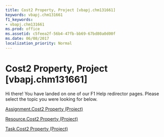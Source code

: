 ```yaml
---
title: Cost2 Property, Project [vbapj.chm131661]
keywords: vbapj.chm131661
f1_keywords:
- vbapj.chm131661
ms.prod: office
ms.assetid: c5feea2f-56b4-47fb-bb69-67bd80a0d00f
ms.date: 06/08/2017
localization_priority: Normal
---
```



# Cost2 Property, Project [vbapj.chm131661]

Hi there! You have landed on one of our F1 Help redirector pages. Please select the topic you were looking for below.

[Assignment.Cost2 Property (Project)](http://msdn.microsoft.com/library/ce7dd57d-7a43-1753-5470-2fade9aa68f2%28Office.15%29.aspx)

[Resource.Cost2 Property (Project)](http://msdn.microsoft.com/library/7e0621f8-6a57-28e7-8fd1-8c962732f631%28Office.15%29.aspx)

[Task.Cost2 Property (Project)](http://msdn.microsoft.com/library/8ccd51c5-36a4-c590-95ec-2c5de753a73d%28Office.15%29.aspx)

